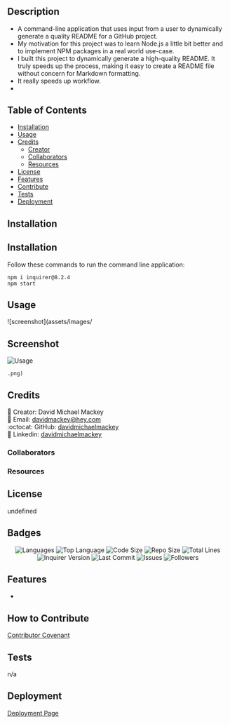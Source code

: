 # <Professional README Generator>

## Description

- A command-line application that uses input from a user to dynamically generate a quality README for a GitHub project.
- My motivation for this project was to learn Node.js a little bit better and to implement NPM packages in a real world use-case.
- I built this project to dynamically generate a high-quality README. It truly speeds up the process, making it easy to create a README file without concern for Markdown formatting.
- It really speeds up workflow.
- 

## Table of Contents

- [Installation](#installation)
- [Usage](#usage)
- [Credits](#credits)
  - [Creator](#creator)
  - [Collaborators](#collaborators)
  - [Resources](#resources)
- [License](#license)
- [Features](#features)
- [Contribute](#contribute)
- [Tests](#tests)
- [Deployment](#deployment)

## Installation


  ## Installation
  Follow these commands to run the command line application:  
      
    npm i inquirer@8.2.4
    npm start

## Usage

![screenshot](assets/images/

  ## Screenshot

  ![Usage](assets/images/screenshot)

    .png)

## Credits

:bust_in_silhouette: Creator: David Michael Mackey
<br>
:email: Email: [davidmackey@hey.com](mailto:davidmackey@hey.com)
<br>
:octocat: GitHub: [davidmichaelmackey](external.ink?to=https://github.com/davidmichaelmackey/)
<br>
:briefcase: Linkedin: [davidmichaelmackey](external.ink?to=https://linkedin.com/in/davidmichaelmackey/)
<br>

### Collaborators

### Resources

## License

undefined

## Badges

<p align="center">
  <img src="https://img.shields.io/github/languages/count/davidmichaelmackey/professional-readme-generator?style=for-the-badge" alt="Languages" />
  <img src="https://img.shields.io/github/languages/top/davidmichaelmackey/professional-readme-generator?style=for-the-badge" alt="Top Language" />
  <img src="https://img.shields.io/github/languages/code-size/davidmichaelmackey/professional-readme-generator?style=for-the-badge" alt="Code Size" />
  <img src="https://img.shields.io/github/repo-size/davidmichaelmackey/professional-readme-generator?style=for-the-badge" alt="Repo Size" />   
  <img src="https://img.shields.io/tokei/lines/github/davidmichaelmackey/professional-readme-generator?style=for-the-badge" alt="Total Lines" />
  <img src="https://img.shields.io/github/package-json/dependency-version/davidmichaelmackey/professional-readme-generator/inquirer?style=for-the-badge" alt="Inquirer Version" />
  <img src="https://img.shields.io/github/last-commit/davidmichaelmackey/professional-readme-generator?style=for-the-badge" alt="Last Commit" />  
  <img src="https://img.shields.io/github/issues/davidmichaelmackey/professional-readme-generator?style=for-the-badge" alt="Issues" />  
  <img src="https://img.shields.io/github/followers/davidmichaelmackey?style=social" alt="Followers" />
</p>

## Features

- 

## How to Contribute

[Contributor Covenant](https://www.contributor-covenant.org/)

## Tests

n/a

## Deployment

[Deployment Page](https://davidmichaelmackey.github.io/professional-readme-generator)

  